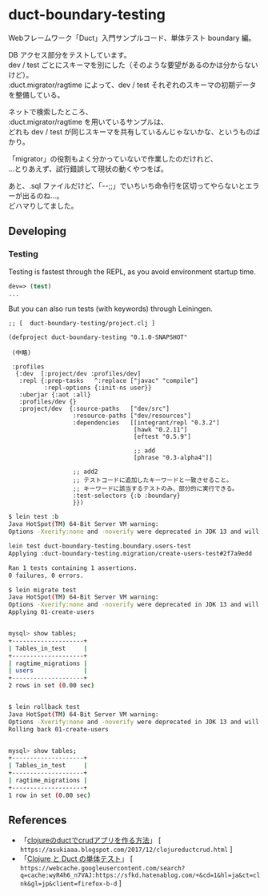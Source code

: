 # duct-boundary-testing

Webフレームワーク「Duct」入門サンプルコード、単体テスト boundary 編。

DB アクセス部分をテストしています。<br>
dev / test ごとにスキーマを別にした（そのような要望があるのかは分からないけど）。<br>
:duct.migrator/ragtime によって、dev / test それぞれのスキーマの初期データを整備している。<br>

ネットで検索したところ、<br>
:duct.migrator/ragtime を用いているサンプルは、<br>
どれも dev / test が同じスキーマを共有しているんじゃないかな、というものばかり。<br>

「migrator」の役割もよく分かっていないで作業したのだけれど、<br>
…とりあえず、試行錯誤して現状の動くやつをば。<br>

あと、.sql ファイルだけど、「--;;」でいちいち命令行を区切ってやらないとエラーが出るのね…。<br>
どハマりしてました。<br>

## Developing

<!---

### Setup

When you first clone this repository, run:

```sh
lein duct setup
```

This will create files for local configuration, and prep your system
for the project.

### Environment

To begin developing, start with a REPL.

```sh
lein repl
```

Then load the development environment.

```clojure
user=> (dev)
:loaded
```

Run `go` to prep and initiate the system.

```clojure
dev=> (go)
:duct.server.http.jetty/starting-server {:port 3000}
:initiated
```

By default this creates a web server at <http://localhost:3000>.

When you make changes to your source files, use `reset` to reload any
modified files and reset the server.

```clojure
dev=> (reset)
:reloading (...)
:resumed
```

-->

### Testing

Testing is fastest through the REPL, as you avoid environment startup
time.

```clojure
dev=> (test)
...
```

But you can also run tests (with keywords) through Leiningen.

```edn
;; [  duct-boundary-testing/project.clj ]

(defproject duct-boundary-testing "0.1.0-SNAPSHOT"

 (中略)

 :profiles
  {:dev  [:project/dev :profiles/dev]
   :repl {:prep-tasks   ^:replace ["javac" "compile"]
          :repl-options {:init-ns user}}
   :uberjar {:aot :all}
   :profiles/dev {}
   :project/dev  {:source-paths   ["dev/src"]
                  :resource-paths ["dev/resources"]
                  :dependencies   [[integrant/repl "0.3.2"]
                                   [hawk "0.2.11"]
                                   [eftest "0.5.9"]

                                   ;; add
                                   [phrase "0.3-alpha4"]]

                  ;; add2
                  ;; テストコードに追加したキーワードと一致させること。
                  ;; キーワードに該当するテストのみ、部分的に実行できる。
                  :test-selectors {:b :boundary}
                  }})
```

```sh
$ lein test :b
Java HotSpot(TM) 64-Bit Server VM warning:
Options -Xverify:none and -noverify were deprecated in JDK 13 and will likely be removed in a future release.

lein test duct-boundary-testing.boundary.users-test
Applying :duct-boundary-testing.migration/create-users-test#2f7a9edd

Ran 1 tests containing 1 assertions.
0 failures, 0 errors.

```

```sh
$ lein migrate test
Java HotSpot(TM) 64-Bit Server VM warning: 
Options -Xverify:none and -noverify were deprecated in JDK 13 and will likely be removed in a future release.
Applying 01-create-users


mysql> show tables;
+--------------------+
| Tables_in_test     |
+--------------------+
| ragtime_migrations |
| users              |
+--------------------+
2 rows in set (0.00 sec)

```

```sh

$ lein rollback test
Java HotSpot(TM) 64-Bit Server VM warning: 
Options -Xverify:none and -noverify were deprecated in JDK 13 and will likely be removed in a future release.
Rolling back 01-create-users


mysql> show tables;
+--------------------+
| Tables_in_test     |
+--------------------+
| ragtime_migrations |
+--------------------+
1 row in set (0.00 sec)

```

<!---

## Legal

Copyright © 2021 FIXME

-->

## References

- 「[clojureのductでcrudアプリを作る方法][1]」 [ `https://asukiaaa.blogspot.com/2017/12/clojureductcrud.html` ]<br>
- 「[Clojure と Duct の単体テスト][2]」 [ `https://webcache.googleusercontent.com/search?q=cache:wyR4h6_n7VAJ:https://sfkd.hatenablog.com/+&cd=1&hl=ja&ct=clnk&gl=jp&client=firefox-b-d` ]<br>

[1]: https://asukiaaa.blogspot.com/2017/12/clojureductcrud.html
[2]: https://webcache.googleusercontent.com/search?q=cache:wyR4h6_n7VAJ:https://sfkd.hatenablog.com/+&cd=1&hl=ja&ct=clnk&gl=jp&client=firefox-b-d
